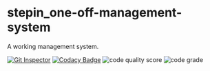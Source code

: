 # stepin_one-off-management-system
A  working management system. 


[![Git Inspector](https://github.com/rakeshakki2020/stepin_one-off-management-system/actions/workflows/Git_Inspector.yml/badge.svg)](https://github.com/rakeshakki2020/stepin_one-off-management-system/actions/workflows/Git_Inspector.yml)
[![Codacy Badge](https://app.codacy.com/project/badge/Grade/008448381dfe4865b788ca73ef234c98)](https://www.codacy.com/gh/rakeshakki2020/stepin_one-off-management-system/dashboard?utm_source=github.com&amp;utm_medium=referral&amp;utm_content=rakeshakki2020/stepin_one-off-management-system&amp;utm_campaign=Badge_Grade)
![code quality score](https://www.code-inspector.com/project/28067/score/svg)
![code grade](https://www.code-inspector.com/project/28067/status/svg)
